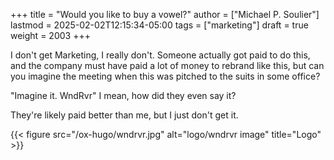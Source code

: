 +++
title = "Would you like to buy a vowel?"
author = ["Michael P. Soulier"]
lastmod = 2025-02-02T12:15:34-05:00
tags = ["marketing"]
draft = true
weight = 2003
+++

I don't get Marketing, I really don't. Someone actually got paid to do this, and the company must have paid a lot of money to rebrand like this, but can you imagine the meeting when this was pitched to the suits in some office?

"Imagine it. WndRvr" I mean, how did they even say it?

They're likely paid better than me, but I just don't get it.

{{< figure src="/ox-hugo/wndrvr.jpg" alt="logo/wndrvr image" title="Logo" >}}
